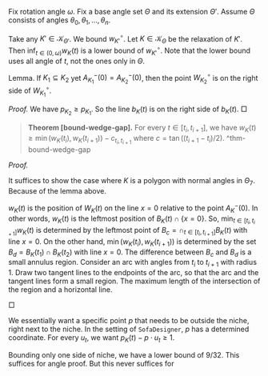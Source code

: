 Fix rotation angle $\omega$. Fix a base angle set $\Theta$ and its extension $\Theta'$. Assume $\Theta$ consists of angles $\theta_0, \theta_1, \dots, \theta_n$.

Take any $K' \in \mathcal{K}_{\Theta'}$. We bound $w_{K'}^\circ$. Let $K \in \mathcal{K}_\Theta$ be the relaxation of $K'$. Then $\inf_{t \in (0, \omega)} w_K(t)$ is a lower bound of $w_{K'}^\circ$. Note that the lower bound uses all angle of $t$, not the ones only in $\Theta$.

Lemma. If $K_1 \subseteq K_2$ yet $A_{K_1}^-(0) = A_{K_2}^-(0)$, then the point $W_{K_2}^\circ$ is on the right side of $W_{K_1}^\circ$. 

_Proof._ We have $p_{K_2} \geq p_{K_1}$. So the line $b_K(t)$ is on the right side of $b_K(t)$. □

> __Theorem [bound-wedge-gap].__ For every $t \in [t_i, t_{i+1}]$, we have $w_K(t) \geq \min(w_K(t_{i}), w_K(t_{i+1})) - c_{t_i, t_{i+1}}$ where $c = \tan((t_{i+1} - t_i) / 2)$. ^thm-bound-wedge-gap

_Proof._ 

It suffices to show the case where $K$ is a polygon with normal angles in $\Theta_7$. Because of the lemma above.

$w_K(t)$ is the position of $W_K(t)$ on the line $x=0$ relative to the point $A_K^-(0)$.
In other words, $w_K(t)$ is the leftmost position of $B_K(t) \cap \left\{ x = 0 \right\}$. So, $\min_{t \in [t_i, t_{i+1}]} w_K(t)$ is determined by the leftmost point of $B_c = \cap_{t \in [t_i, t_{i+1}]} B_K(t)$ with line $x=0$. On the other hand,  $\min(w_K(t_{i}), w_K(t_{i+1}))$ is determined by the set $B_d = B_K(t_1) \cap B_K(t_2)$ with line $x=0$. The difference between $B_c$ and $B_d$ is a small annulus region. Consider an arc with angles from $t_i$ to $t_{i+1}$ with radius 1. Draw two tangent lines to the endpoints of the arc, so that the arc and the tangent lines form a small region. The maximum length of the intersection of the region and a horizontal line.


□

We essentially want a specific point $p$ that needs to be outside the niche, right next to the niche.
In the setting of `SofaDesigner`, $p$ has a determined coordinate.
For every $u_t$, we want $p_K(t) - p \cdot u_t \geq 1$. 

Bounding only one side of niche, we have a lower bound of $9/32$. 
This suffices for angle proof. But this never suffices for 